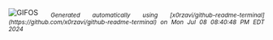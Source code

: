 <div align="justify">
<picture>
    <source media="(prefers-color-scheme: dark)" srcset="https://i.ibb.co/BZ1YXp1/output-gif.gif">
    <source media="(prefers-color-scheme: light)" srcset="https://i.ibb.co/BZ1YXp1/output-gif.gif">
    <img alt="GIFOS" src="https://i.ibb.co/BZ1YXp1/output-gif.gif">
</picture>
<sub><i>Generated automatically using [x0rzavi/github-readme-terminal](https://github.com/x0rzavi/github-readme-terminal) on Mon Jul 08 08:40:48 PM EDT 2024</i></sub>
</div>

<!--  -->
